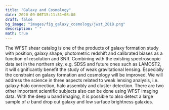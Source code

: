 ```yaml
---
title: "Galaxy and Cosmology"
date: 2020-09-06T15:11:51+08:00
draft: false
bg_image: "images/fig_galaxy_cosmology/jwst_2018.png"
description: " "
math: true
---
```



The WFST shear catalog is one of the products of galaxy formation study with position, galaxy shape, photometric redshift and calibrated biases as a function of resolution and SNR. Combining with the existing spectroscopic data set in the northern sky, e.g. SDSS and future ones such as LAMOST2, it will significantly benefit the study of weak gravitational lensing. Especially the constraint on galaxy formation and cosmology will be improved. We will address the science in three aspects related to weak lensing analysis, i.e. galaxy-halo connection, halo assembly and cluster detection. There are two other important scientific subjects also can be done using WFST imaging data. With the deep u band imaging, it is possible to also detect a large sample of $u$ band drop out galaxy and low surface brightness galaxies.
